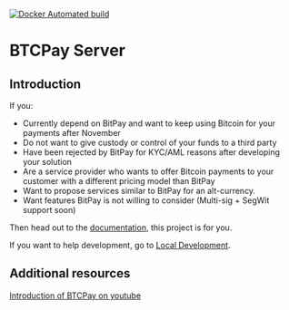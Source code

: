 [![Docker Automated build](https://img.shields.io/docker/automated/jrottenberg/ffmpeg.svg)](https://hub.docker.com/r/nicolasdorier/btcpayserver/)

# BTCPay Server

## Introduction 

If you:

* Currently depend on BitPay and want to keep using Bitcoin for your payments after November
* Do not want to give custody or control of your funds to a third party
* Have been rejected by BitPay for KYC/AML reasons after developing your solution
* Are a service provider who wants to offer Bitcoin payments to your customer with a different pricing model than BitPay
* Want to propose services similar to BitPay for an alt-currency.
* Want features BitPay is not willing to consider (Multi-sig + SegWit support soon)

Then head out to the [documentation](https://github.com/btcpayserver/btcpayserver-doc), this project is for you.

If you want to help development, go to [Local Development](https://github.com/btcpayserver/btcpayserver-doc/blob/master/Local-Development.md).

## Additional resources

[Introduction of BTCPay on youtube](https://www.youtube.com/watch?v=npFMOu6tTpA)